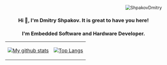 <p align="right"> <img src="https://komarev.com/ghpvc/?username=ShpakovDmitry" alt="ShpakovDmitry" /> </p>

<h3 align="center"> Hi 👋, I'm Dmitry Shpakov. It is great to have you here!<br/> </h3> 

<h3 align= "center">I'm Embedded Software and Hardware Developer.</h3>

<table align="center">
<tr>
<td>
  
 [![My github stats](https://github-readme-stats.vercel.app/api?username=ShpakovDmitry&show_icons=true&include_all_commits=true&hide=issues,contribs&custom_title=My%20GitHub%20Stats&theme=dark&layout=compact)]()

</td>
<td>

[![Top Langs](https://github-readme-stats.vercel.app/api/top-langs/?username=ShpakovDmitry&layout=compact&langs_count=6&theme=dark)]()

</td>
</tr>
</table>


<!--
**ShpakovDmitry/ShpakovDmitry** is a ✨ _special_ ✨ repository because its `README.md` (this file) appears on your GitHub profile.

Here are some ideas to get you started:

- 🔭 I’m currently working on ...
- 🌱 I’m currently learning ...
- 👯 I’m looking to collaborate on ...
- 🤔 I’m looking for help with ...
- 💬 Ask me about ...
- 📫 How to reach me: ...
- 😄 Pronouns: ...
- ⚡ Fun fact: ...
-->
